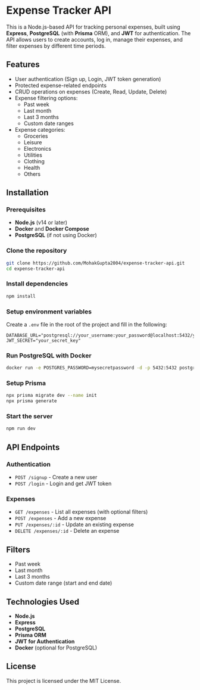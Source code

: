 # Expense Tracker API

This is a Node.js-based API for tracking personal expenses, built using **Express**, **PostgreSQL** (with **Prisma** ORM), and **JWT** for authentication. The API allows users to create accounts, log in, manage their expenses, and filter expenses by different time periods.

## Features

- User authentication (Sign up, Login, JWT token generation)
- Protected expense-related endpoints
- CRUD operations on expenses (Create, Read, Update, Delete)
- Expense filtering options:
  - Past week
  - Last month
  - Last 3 months
  - Custom date ranges
- Expense categories:
  - Groceries
  - Leisure
  - Electronics
  - Utilities
  - Clothing
  - Health
  - Others

## Installation

### Prerequisites

- **Node.js** (v14 or later)
- **Docker** and **Docker Compose**
- **PostgreSQL** (if not using Docker)

### Clone the repository

```bash
git clone https://github.com/MohakGupta2004/expense-tracker-api.git
cd expense-tracker-api
```

### Install dependencies

```bash
npm install
```

### Setup environment variables

Create a `.env` file in the root of the project and fill in the following:

```env
DATABASE_URL="postgresql://your_username:your_password@localhost:5432/your_database"
JWT_SECRET="your_secret_key"
```

### Run PostgreSQL with Docker

```bash
docker run -e POSTGRES_PASSWORD=mysecretpassword -d -p 5432:5432 postgres
```

### Setup Prisma

```bash
npx prisma migrate dev --name init
npx prisma generate
```

### Start the server

```bash
npm run dev
```

## API Endpoints

### Authentication

- `POST /signup` - Create a new user
- `POST /login` - Login and get JWT token

### Expenses

- `GET /expenses` - List all expenses (with optional filters)
- `POST /expenses` - Add a new expense
- `PUT /expenses/:id` - Update an existing expense
- `DELETE /expenses/:id` - Delete an expense

## Filters

- Past week
- Last month
- Last 3 months
- Custom date range (start and end date)

## Technologies Used

- **Node.js**
- **Express**
- **PostgreSQL**
- **Prisma ORM**
- **JWT for Authentication**
- **Docker** (optional for PostgreSQL)

## License

This project is licensed under the MIT License.
